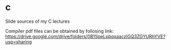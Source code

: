 # c
Slide sources of my C lectures

Compiler pdf files can be obtained by follosing link: https://drive.google.com/drive/folders/0B1SpeLpbqxaaczlGQ3ZGYURhYVE?usp=sharing
